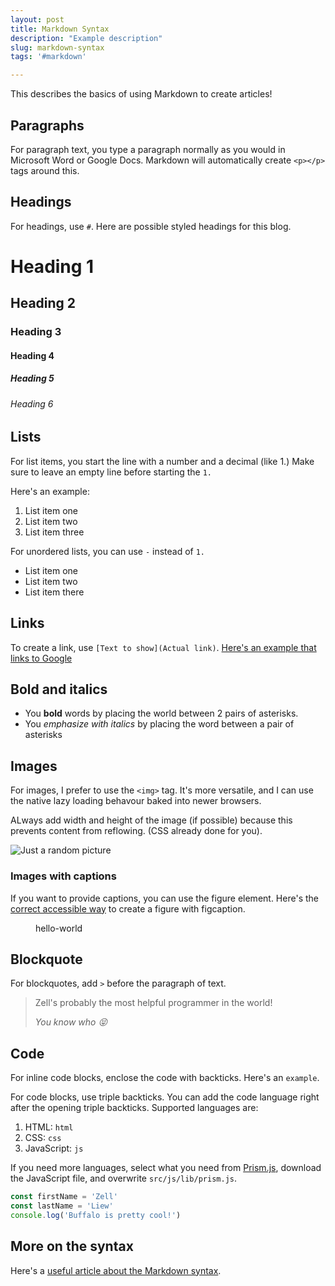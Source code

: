 ```yaml
---
layout: post
title: Markdown Syntax
description: "Example description"
slug: markdown-syntax
tags: '#markdown'

---
```


This describes the basics of using Markdown to create articles!

<!-- more -->

## Paragraphs

For paragraph text, you type a paragraph normally as you would in Microsoft Word or Google Docs. Markdown will automatically create `<p></p>` tags around this.

## Headings

For headings, use `#`. Here are possible styled headings for this blog.

# Heading 1
## Heading 2
### Heading 3
#### Heading 4
##### Heading 5
###### Heading 6

## Lists

For list items, you start the line with a number and a decimal (like 1.) Make sure to leave an empty line before starting the `1.`

Here's an example:

1. List item one
2. List item two
3. List item three

For unordered lists, you can use `-` instead of `1.`

- List item one
- List item two
- List item there

## Links

To create a link, use `[Text to show](Actual link)`. [Here's an example that links to Google](https://google.com)

## Bold and italics

- You **bold** words by placing the world between 2 pairs of asterisks.
- You *emphasize with italics* by placing the word between a pair of asterisks

## Images

For images, I prefer to use the `<img>` tag. It's more versatile, and I can use the native lazy loading behavour baked into newer browsers.

ALways add width and height of the image (if possible) because this prevents content from reflowing. (CSS already done for you).

<img loading="lazy" src="/images/2020/example.png" alt="Just a random picture">

### Images with captions

If you want to provide captions, you can use the figure element. Here's the [correct accessible way]() to create a figure with figcaption.

<figure role="figure" aria-label="hello-world">
  <img src="/images/2020/" alt="">
  <figcaption>hello-world</figcaption>
</figure>

## Blockquote

For blockquotes, add `>` before the paragraph of text.

> Zell's probably the most helpful programmer in the world!
>
> <cite>You know who 😝</cite>

## Code

For inline code blocks, enclose the code with backticks. Here's an `example`.

For code blocks, use triple backticks. You can add the code language right after the opening triple backticks. Supported languages are:

1. HTML: `html`
2. CSS: `css`
3. JavaScript: `js`

If you need more languages, select what you need from [Prism.js](https://prismjs.com/), download the JavaScript file, and overwrite `src/js/lib/prism.js`.

```js
const firstName = 'Zell'
const lastName = 'Liew'
console.log('Buffalo is pretty cool!')
```

## More on the syntax

Here's a [useful article about the Markdown syntax](https://www.markdownguide.org/basic-syntax/).
